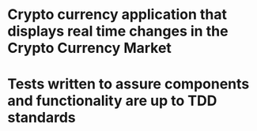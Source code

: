 # Crypto currency application that displays real time changes in the Crypto Currency Market

# Tests written to assure components and functionality are up to TDD standards


